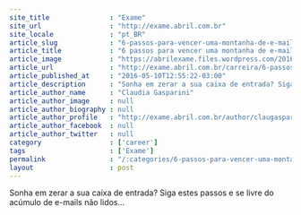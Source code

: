 ```yaml
---
site_title               : "Exame"
site_url                 : "http://exame.abril.com.br"
site_locale              : "pt_BR"
article_slug             : "6-passos-para-vencer-uma-montanha-de-e-mails-acumulados"
article_title            : "6 passos para vencer uma montanha de e-mails acumulados"
article_image            : "https://abrilexame.files.wordpress.com/2016/09/size_960_16_9_ingram_publishing7.jpg?quality=70&strip=all&w=960"
article_url              : "http://exame.abril.com.br/carreira/6-passos-para-vencer-uma-montanha-de-e-mails-acumulados/"
article_published_at     : "2016-05-10T12:55:22-03:00"
article_description      : "Sonha em zerar a sua caixa de entrada? Siga estes passos e se livre do acúmulo de e-mails não lidos..."
article_author_name      : "Claudia Gasparini"
article_author_image     : null
article_author_biography : null
article_author_profile   : "http://exame.abril.com.br/author/claugasparini/"
article_author_facebook  : null
article_author_twitter   : null
category                 : ['career']
tags                     : ['Exame']
permalink                : "/:categories/6-passos-para-vencer-uma-montanha-de-e-mails-acumulados/"
layout                   : post
---
```


Sonha em zerar a sua caixa de entrada? Siga estes passos e se livre do acúmulo de e-mails não lidos...
